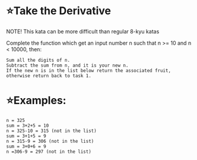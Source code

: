 # :star:Take the Derivative

NOTE! This kata can be more difficult than regular 8-kyu katas

Complete the function which get an input number n such that n >= 10 and n < 10000, then:

    Sum all the digits of n.
    Subtract the sum from n, and it is your new n.
    If the new n is in the list below return the associated fruit, otherwise return back to task 1.


# :star:Examples:

    n = 325
    sum = 3+2+5 = 10
    n = 325-10 = 315 (not in the list)
    sum = 3+1+5 = 9
    n = 315-9 = 306 (not in the list)
    sum = 3+0+6 = 9
    n =306-9 = 297 (not in the list)